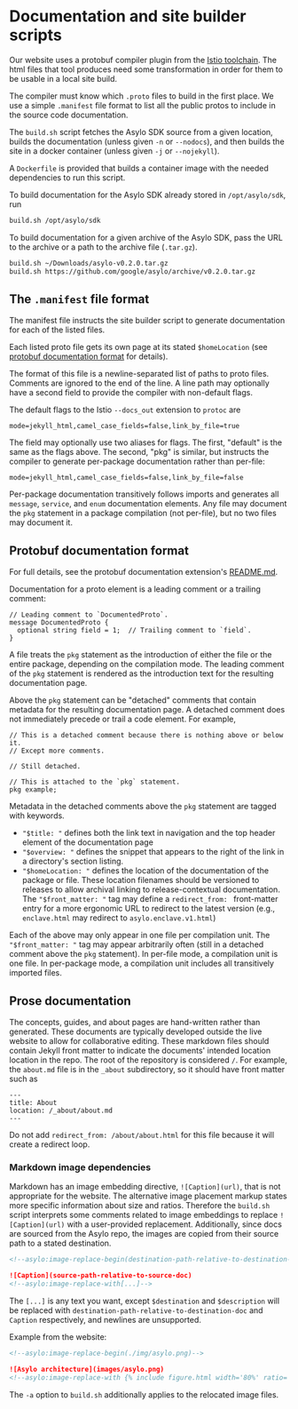 # Documentation and site builder scripts

Our website uses a protobuf compiler plugin from the [Istio
toolchain](https://github.com/istio/tools). The html files
that tool produces need some transformation in order for
them to be usable in a local site build.

The compiler must know which `.proto` files to build in the
first place. We use a simple `.manifest` file format to list
all the public protos to include in the source code documentation.

The `build.sh` script fetches the Asylo SDK source from a given location,
builds the documentation (unless given `-n` or `--nodocs`), and then
builds the site in a docker container (unless given `-j` or `--nojekyll`).

A `Dockerfile` is provided that builds a container image with the needed
dependencies to run this script.

To build documentation for the Asylo SDK already stored in `/opt/asylo/sdk`,
run
```bash
build.sh /opt/asylo/sdk
```

To build documentation for a given archive of the Asylo SDK, pass the URL
to the archive or a path to the archive file (`.tar.gz`).
```bash
build.sh ~/Downloads/asylo-v0.2.0.tar.gz
build.sh https://github.com/google/asylo/archive/v0.2.0.tar.gz
```

## The `.manifest` file format

The manifest file instructs the site builder script to generate
documentation for each of the listed files. 

Each listed proto file gets its own page at its stated `$homeLocation`
(see [protobuf documentation format](#protobuf-documentation-format) for details).

The format of this file is a newline-separated list of paths to proto files.
Comments are ignored to the end of the line.
A line path may optionally have a second field to provide the compiler with
non-default flags.

The default flags to the Istio `--docs_out` extension to `protoc` are

```
mode=jekyll_html,camel_case_fields=false,link_by_file=true
```

The field may optionally use two aliases for flags. The first, "default" is the
same as the flags above. The second, "pkg" is similar, but instructs the compiler
to generate per-package documentation rather than per-file:

```
mode=jekyll_html,camel_case_fields=false,link_by_file=false
```

Per-package documentation transitively follows imports and generates all
`message`, `service`, and `enum` documentation elements.
Any file may document the `pkg` statement in a package compilation (not per-file),
but no two files may document it.

## Protobuf documentation format

For full details, see the protobuf documentation extension's [README.md](https://github.com/istio/tools/tree/master/protoc-gen-docs).

Documentation for a proto element is a leading comment or a trailing comment:

```
// Leading comment to `DocumentedProto`.
message DocumentedProto {
  optional string field = 1;  // Trailing comment to `field`.
}
```

A file treats the `pkg` statement as the introduction of either the file or the
entire package, depending on the compilation mode. The leading comment of the
`pkg` statement is rendered as the introduction text for the resulting
documentation page.

Above the `pkg` statement can be "detached" comments that contain metadata for
the resulting documentation page. A detached comment does not immediately
precede or trail a code element. For example,

```
// This is a detached comment because there is nothing above or below it.
// Except more comments.

// Still detached.

// This is attached to the `pkg` statement.
pkg example;
```

Metadata in the detached comments above the `pkg` statement are tagged with
keywords. 

*  `"$title: "` defines both the link text in navigation and the top header element of the
   documentation page
*  `"$overview: "` defines the snippet that appears to the right of the link in a
   directory's section listing.
*  `"$homeLocation: "` defines the location of the documentation of the package or file.
   These location filenames should be versioned to releases to allow archival linking to
   release-contextual documentation. The `"$front_matter: "` tag may define a `redirect_from: `
   front-matter entry for a more ergonomic URL to redirect to the latest version (e.g.,
   `enclave.html` may redirect to `asylo.enclave.v1.html`)

Each of the above may only appear in one file per compilation unit.  The
`"$front_matter: "` tag may appear arbitrarily often (still in a detached
comment above the `pkg` statement). In per-file mode, a compilation unit is one
file. In per-package mode, a compilation unit includes all transitively imported
files.

## Prose documentation

The concepts, guides, and about pages are hand-written rather than
generated. These documents are typically developed outside the live website to
allow for collaborative editing. These markdown files should contain Jekyll
front matter to indicate the documents' intended location location in the
repo. The root of the repository is considered `/`.  For example, the `about.md`
file is in the `_about` subdirectory, so it should have front matter such as

```
---
title: About
location: /_about/about.md
---
```

Do not add `redirect_from: /about/about.html` for this file because it will
create a redirect loop.

### Markdown image dependencies

Markdown has an image embedding directive, `![Caption](url)`, that is not
appropriate for the website. The alternative image placement markup states more
specific information about size and ratios. Therefore the `build.sh` script
interprets some comments related to image embeddings to replace
`![Caption](url)` with a user-provided replacement. Additionally, since docs are
sourced from the Asylo repo, the images are copied from their source path to a
stated destination.

```markdown
<!--asylo:image-replace-begin(destination-path-relative-to-destination-doc)-->

![Caption](source-path-relative-to-source-doc)
<!--asylo:image-replace-with[...]-->
```

The `[...]` is any text you want, except `$destination` and `$description` will
be replaced with `destination-path-relative-to-destination-doc` and `Caption`
respectively, and newlines are unsupported.

Example from the website:

```markdown
<!--asylo:image-replace-begin(./img/asylo.png)-->

![Asylo architecture](images/asylo.png)
<!--asylo:image-replace-with {% include figure.html width='80%' ratio='46.36%' img='$destination' alt='$description' title='$description' caption='$description' %} -->
```

The `-a` option to `build.sh` additionally applies to the relocated image files.
